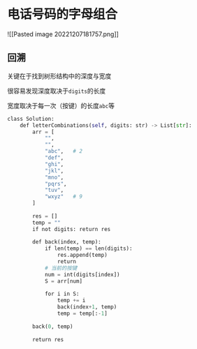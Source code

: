 # 电话号码的字母组合

![[Pasted image 20221207181757.png]]

## 回溯

关键在于找到树形结构中的深度与宽度

很容易发现深度取决于`digits`的长度

宽度取决于每一次（按键）的长度`abc`等

```python
class Solution:
    def letterCombinations(self, digits: str) -> List[str]:
        arr = [
            "", 
            "", 
            "abc",   # 2
            "def",
            "ghi",
            "jkl",
            "mno",
            "pqrs",
            "tuv",
            "wxyz"   # 9
        ]
  
        res = []
        temp = ""
        if not digits: return res
  
        def back(index, temp):
            if len(temp) == len(digits):
                res.append(temp)
                return
            # 当前的按键
            num = int(digits[index])
            S = arr[num]
  
            for i in S:
                temp += i
                back(index+1, temp)
                temp = temp[:-1]
                
        back(0, temp)
  
        return res
```